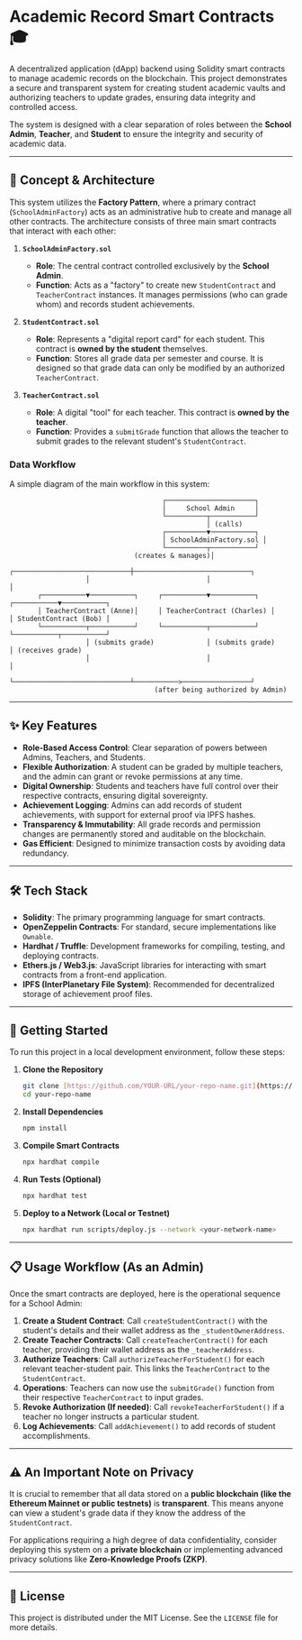 # Academic Record Smart Contracts 🎓
A decentralized application (dApp) backend using Solidity smart contracts to manage academic records on the blockchain. This project demonstrates a secure and transparent system for creating student academic vaults and authorizing teachers to update grades, ensuring data integrity and controlled access.


The system is designed with a clear separation of roles between the **School Admin**, **Teacher**, and **Student** to ensure the integrity and security of academic data.



---

## 📜 Concept & Architecture

This system utilizes the **Factory Pattern**, where a primary contract (`SchoolAdminFactory`) acts as an administrative hub to create and manage all other contracts. The architecture consists of three main smart contracts that interact with each other:

1.  **`SchoolAdminFactory.sol`**
    * **Role**: The central contract controlled exclusively by the **School Admin**.
    * **Function**: Acts as a "factory" to create new `StudentContract` and `TeacherContract` instances. It manages permissions (who can grade whom) and records student achievements.

2.  **`StudentContract.sol`**
    * **Role**: Represents a "digital report card" for each student. This contract is **owned by the student** themselves.
    * **Function**: Stores all grade data per semester and course. It is designed so that grade data can only be modified by an authorized `TeacherContract`.

3.  **`TeacherContract.sol`**
    * **Role**: A digital "tool" for each teacher. This contract is **owned by the teacher**.
    * **Function**: Provides a `submitGrade` function that allows the teacher to submit grades to the relevant student's `StudentContract`.

### Data Workflow

A simple diagram of the main workflow in this system:



```
                                      ┌──────────────────────┐
                                      │     School Admin     │
                                      └──────────┬───────────┘
                                                 │ (calls)
                                      ┌──────────▼───────────┐
                                      │ SchoolAdminFactory.sol │
                                      └──────────┬───────────┘
                               (creates & manages)│
                   ┌─────────────────────────────┼─────────────────────────────┐
                   │                             │                             │
       ┌───────────▼───────────┐     ┌───────────▼───────────┐     ┌───────────▼───────────┐
       │ TeacherContract (Anne)│     │ TeacherContract (Charles) │     │ StudentContract (Bob) │
       └───────────┬───────────┘     └───────────┬───────────┘     └───────────┬───────────┘
                   │ (submits grade)             │ (submits grade)             │ (receives grade)
                   │                             │                             │
                   └─────────────────────────────┴───────────>─────────────────┘
                                    (after being authorized by Admin)
```

---

## ✨ Key Features

* **Role-Based Access Control**: Clear separation of powers between Admins, Teachers, and Students.
* **Flexible Authorization**: A student can be graded by multiple teachers, and the admin can grant or revoke permissions at any time.
* **Digital Ownership**: Students and teachers have full control over their respective contracts, ensuring digital sovereignty.
* **Achievement Logging**: Admins can add records of student achievements, with support for external proof via IPFS hashes.
* **Transparency & Immutability**: All grade records and permission changes are permanently stored and auditable on the blockchain.
* **Gas Efficient**: Designed to minimize transaction costs by avoiding data redundancy.

---

## 🛠️ Tech Stack

* **Solidity**: The primary programming language for smart contracts.
* **OpenZeppelin Contracts**: For standard, secure implementations like `Ownable`.
* **Hardhat / Truffle**: Development frameworks for compiling, testing, and deploying contracts.
* **Ethers.js / Web3.js**: JavaScript libraries for interacting with smart contracts from a front-end application.
* **IPFS (InterPlanetary File System)**: Recommended for decentralized storage of achievement proof files.

---

## 🚀 Getting Started

To run this project in a local development environment, follow these steps:

1.  **Clone the Repository**
    ```sh
    git clone [https://github.com/YOUR-URL/your-repo-name.git](https://github.com/YOUR-URL/your-repo-name.git)
    cd your-repo-name
    ```

2.  **Install Dependencies**
    ```sh
    npm install
    ```

3.  **Compile Smart Contracts**
    ```sh
    npx hardhat compile
    ```

4.  **Run Tests (Optional)**
    ```sh
    npx hardhat test
    ```

5.  **Deploy to a Network (Local or Testnet)**
    ```sh
    npx hardhat run scripts/deploy.js --network <your-network-name>
    ```

---

## 📋 Usage Workflow (As an Admin)

Once the smart contracts are deployed, here is the operational sequence for a School Admin:

1.  **Create a Student Contract**: Call `createStudentContract()` with the student's details and their wallet address as the `_studentOwnerAddress`.
2.  **Create Teacher Contracts**: Call `createTeacherContract()` for each teacher, providing their wallet address as the `_teacherAddress`.
3.  **Authorize Teachers**: Call `authorizeTeacherForStudent()` for each relevant teacher-student pair. This links the `TeacherContract` to the `StudentContract`.
4.  **Operations**: Teachers can now use the `submitGrade()` function from their respective `TeacherContract` to input grades.
5.  **Revoke Authorization (If needed)**: Call `revokeTeacherForStudent()` if a teacher no longer instructs a particular student.
6.  **Log Achievements**: Call `addAchievement()` to add records of student accomplishments.

---

## ⚠️ An Important Note on Privacy

It is crucial to remember that all data stored on a **public blockchain (like the Ethereum Mainnet or public testnets)** is **transparent**. This means anyone can view a student's grade data if they know the address of the `StudentContract`.

For applications requiring a high degree of data confidentiality, consider deploying this system on a **private blockchain** or implementing advanced privacy solutions like **Zero-Knowledge Proofs (ZKP)**.

---

## 📄 License

This project is distributed under the MIT License. See the `LICENSE` file for more details.
